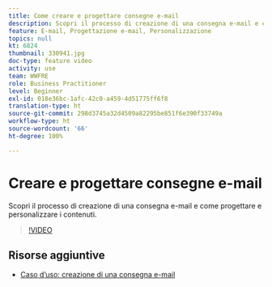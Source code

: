 ```yaml
---
title: Come creare e progettare consegne e-mail
description: Scopri il processo di creazione di una consegna e-mail e come progettare e personalizzare i contenuti.
feature: E-mail, Progettazione e-mail, Personalizzazione
topics: null
kt: 6824
thumbnail: 330941.jpg
doc-type: feature video
activity: use
team: WWFRE
role: Business Practitioner
level: Beginner
exl-id: 018e36bc-1afc-42c0-a459-4d51775ff6f8
translation-type: ht
source-git-commit: 298d3745a32d4509a82295be851f6e390f33749a
workflow-type: ht
source-wordcount: '66'
ht-degree: 100%

---
```


# Creare e progettare consegne e-mail

Scopri il processo di creazione di una consegna e-mail e come progettare e personalizzare i contenuti.

>[!VIDEO](https://video.tv.adobe.com/v/330941?quality=12)

## Risorse aggiuntive

* [Caso d’uso: creazione di una consegna e-mail](https://experienceleague.adobe.com/docs/campaign-classic/using/designing-content/editing-html-content/use-case--creating-an-email-delivery.html?lang=it#designing-content)
